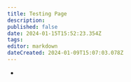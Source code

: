 ```yaml
---
title: Testing Page
description: 
published: false
date: 2024-01-15T15:52:23.354Z
tags: 
editor: markdown
dateCreated: 2024-01-09T15:07:03.078Z
---
```


-